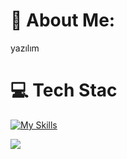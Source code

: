 # 💫 About Me:
yazılım

# 💻 Tech Stac

[![My Skills](https://skillicons.dev/icons?i=java,python,pytorch,tensorflow,flask,nodejs,express,mongodb,sqlite&perline=10)](https://skillicons.dev)




![](https://github-readme-stats.vercel.app/api/top-langs/?username=yusagulgor&theme=default&hide_border=true&include_all_commits=true&count_private=true&layout=compact)
